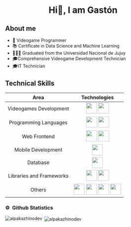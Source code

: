 <h1 align="center">Hi👋, I am Gastón</h1>


## About me
- 👾 Videogame Programmer
- 📚 Certificate in Data Science and Machine Learning
- 👨🏽‍🎓 Graduated from the Universidad Nacional de Jujuy
- 🎓Comprehensive Videogame Development Technician
- 🎓IT Technician

## Technical Skills


|            Area           |                                                                                                                                                                      Technologies                                                                                                                                                                      |
|:-------------------------:|:-----------------------------------------------------------------------------------------------------------------------------------------------------------------------------------------------------------------------------------------------------------------------------------------------------------------------------------------------------:|
| Videogames Development    | <img src="https://cdn.jsdelivr.net/gh/devicons/devicon/icons/unity/unity-original.svg" height="35"  width="35"/> <img src="https://cdn.jsdelivr.net/gh/devicons/devicon/icons/blender/blender-original.svg" height="35"  width="35"/>                                                                                                                 |
| Programming Languages     | <img src="https://cdn.jsdelivr.net/gh/devicons/devicon/icons/csharp/csharp-original.svg" height="35"  width="35"/>  <img src="https://cdn.jsdelivr.net/gh/devicons/devicon/icons/python/python-original.svg" height="35"  width="35"/>                                                                                                                |
|  Web Frontend             | <img src="https://cdn.jsdelivr.net/gh/devicons/devicon/icons/html5/html5-original.svg" height="35"  width="35"/>   <img src="https://cdn.jsdelivr.net/gh/devicons/devicon/icons/css3/css3-original.svg" height="35"  width="35"/>                                                                                                                     |
| Mobile Development        | <img src="https://cdn.jsdelivr.net/gh/devicons/devicon/icons/flutter/flutter-original.svg"  height="35"  width="35"/>                                                                                                                                                                                                                                 |
| Database                  | <img src="https://cdn.jsdelivr.net/gh/devicons/devicon/icons/mysql/mysql-original-wordmark.svg" height="35"  width="35"/>                                                                                                                                                                                                                             |
| Libraries and Frameworks  | <img src="https://cdn.jsdelivr.net/gh/devicons/devicon/icons/numpy/numpy-original-wordmark.svg" height="35"  width="35"/>  <img src="https://cdn.jsdelivr.net/gh/devicons/devicon/icons/pandas/pandas-original-wordmark.svg" height="35"  width="35"/>                                                                                                |
| Others                    | <img src="https://cdn.jsdelivr.net/gh/devicons/devicon/icons/git/git-original.svg" height="35"  width="35"/>  <img src="https://cdn.jsdelivr.net/gh/devicons/devicon/icons/github/github-original.svg" height="35"  width="35"/>  <img src="https://cdn.jsdelivr.net/gh/devicons/devicon/icons/vscode/vscode-original.svg"  height="35"  width="35"/>  <img src="https://cdn.jsdelivr.net/gh/devicons/devicon/icons/trello/trello-plain-wordmark.svg" height="35"  width="35"/> |


### ⚙️ &nbsp;Github Statistics

<p><img align="left" src="https://github-readme-stats.vercel.app/api/top-langs?username=alpakazhinodev&show_icons=true&theme=dark&locale=en&layout=compact" alt="alpakazhinodev" /></p>

<p>&nbsp;<img align="center" src="https://github-readme-stats.vercel.app/api?username=alpakazhinodev&show_icons=true&locale=en" alt="alpakazhinodev" /></p>
